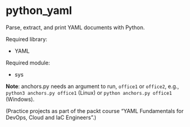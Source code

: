 # python_yaml
Parse, extract, and print YAML documents with Python.

Required library:
* YAML

Required module:
* sys

**Note**: anchors.py needs an argument to run, `office1` or `office2`, e.g., `python3 anchors.py office1` (Linux) or `python anchors.py office1` (Windows).

(Practice projects as part of the packt course “YAML Fundamentals for DevOps, Cloud and IaC Engineers”.)
